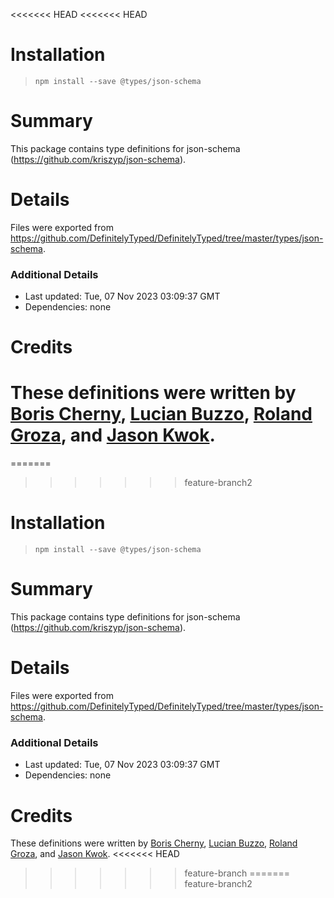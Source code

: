 <<<<<<< HEAD
<<<<<<< HEAD
# Installation
> `npm install --save @types/json-schema`

# Summary
This package contains type definitions for json-schema (https://github.com/kriszyp/json-schema).

# Details
Files were exported from https://github.com/DefinitelyTyped/DefinitelyTyped/tree/master/types/json-schema.

### Additional Details
 * Last updated: Tue, 07 Nov 2023 03:09:37 GMT
 * Dependencies: none

# Credits
These definitions were written by [Boris Cherny](https://github.com/bcherny), [Lucian Buzzo](https://github.com/lucianbuzzo), [Roland Groza](https://github.com/rolandjitsu), and [Jason Kwok](https://github.com/JasonHK).
=======
=======
>>>>>>> feature-branch2
# Installation
> `npm install --save @types/json-schema`

# Summary
This package contains type definitions for json-schema (https://github.com/kriszyp/json-schema).

# Details
Files were exported from https://github.com/DefinitelyTyped/DefinitelyTyped/tree/master/types/json-schema.

### Additional Details
 * Last updated: Tue, 07 Nov 2023 03:09:37 GMT
 * Dependencies: none

# Credits
These definitions were written by [Boris Cherny](https://github.com/bcherny), [Lucian Buzzo](https://github.com/lucianbuzzo), [Roland Groza](https://github.com/rolandjitsu), and [Jason Kwok](https://github.com/JasonHK).
<<<<<<< HEAD
>>>>>>> feature-branch
=======
>>>>>>> feature-branch2
